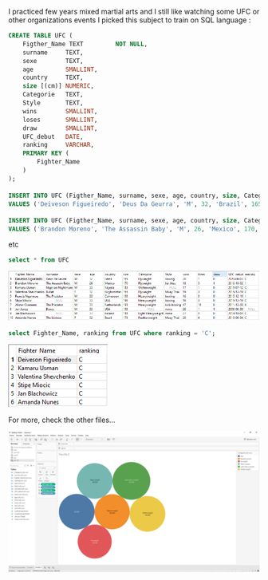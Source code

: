 I practiced few years mixed martial arts and I still like watching some UFC or other organizations events
I picked this subject to train on SQL language :

```sql
CREATE TABLE UFC (
    Figther_Name TEXT         NOT NULL,
    surname     TEXT,
    sexe        TEXT,
    age         SMALLINT,
    country     TEXT,
    size [(cm)] NUMERIC,
    Categorie   TEXT,
    Style       TEXT,
    wins        SMALLINT,
    loses       SMALLINT,
    draw        SMALLINT,
    UFC_debut   DATE,
    ranking     VARCHAR,
    PRIMARY KEY (
        Fighter_Name
    )
);

INSERT INTO UFC (Figther_Name, surname, sexe, age, country, size, Categorie, Style, wins, loses, draw, UFC_debut, ranking) 
VALUES ('Deiveson Figueiredo', 'Deus Da Geurra', 'M', 32, 'Brazil', 165, 'Flyweight', 'Boxing', 20, 1, 0, '2020-06-03', 'C');

INSERT INTO UFC (Figther_Name, surname, sexe, age, country, size, Categorie, Style, wins, loses, draw, UFC_debut, ranking) 
VALUES ('Brandon Moreno', 'The Assassin Baby', 'M', 26, 'Mexico', 170, 'Flyweight', 'Jui-Jitsu', 18, 5, 1, '2016-10-02', 1);
```
etc

```sql
select * from UFC
```


![](tables/table1.png)


```sql
select Fighter_Name, ranking from UFC where ranking = 'C';
```

![](tables/table2.png)

For more, check the other files...

![](tables/graph1.PNG)
